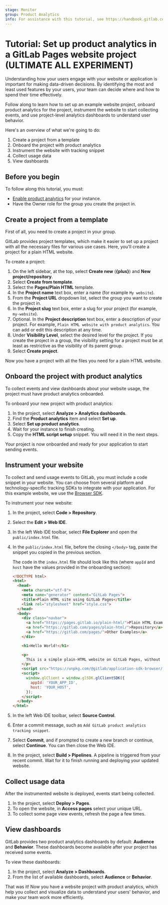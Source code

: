 ```yaml
---
stage: Monitor
group: Product Analytics
info: For assistance with this tutorial, see https://handbook.gitlab.com/handbook/product/ux/technical-writing/#assignments-to-other-projects-and-subjects.
---
```


# Tutorial: Set up product analytics in a GitLab Pages website project **(ULTIMATE ALL EXPERIMENT)**

Understanding how your users engage with your website or application is important for making data-driven decisions.
By identifying the most and least used features by your users, your team can decide where and how to spend their time effectively.

Follow along to learn how to set up an example website project, onboard product analytics for the project, instrument the website to start collecting events,
and use project-level analytics dashboards to understand user behavior.

Here's an overview of what we're going to do:

1. Create a project from a template
1. Onboard the project with product analytics
1. Instrument the website with tracking snippet
1. Collect usage data
1. View dashboards

## Before you begin

To follow along this tutorial, you must:

- [Enable product analytics](../../user/product_analytics/index.md#enable-product-analytics) for your instance.
- Have the Owner role for the group you create the project in.

## Create a project from a template

First of all, you need to create a project in your group.

GitLab provides project templates,
which make it easier to set up a project with all the necessary files for various use cases.
Here, you'll create a project for a plain HTML website.

To create a project:

1. On the left sidebar, at the top, select **Create new** (**{plus}**) and **New project/repository**.
1. Select **Create from template**.
1. Select the **Pages/Plain HTML** template.
1. In the **Project name** text box, enter a name (for example `My website`).
1. From the **Project URL** dropdown list, select the group you want to create the project in.
1. In the **Project slug** text box, enter a slug for your project (for example, `my-website`).
1. Optional. In the **Project description** text box, enter a description of your project.
   For example, `Plain HTML website with product analytics`. You can add or edit this description at any time.
1. Under **Visibility Level**, select the desired level for the project.
   If you create the project in a group, the visibility setting for a project must be at least as restrictive as the visibility of its parent group.
1. Select **Create project**.

Now you have a project with all the files you need for a plain HTML website.

## Onboard the project with product analytics

To collect events and view dashboards about your website usage, the project must have product analytics onboarded.

To onboard your new project with product analytics:

1. In the project, select **Analyze > Analytics dashboards**.
1. Find the **Product analytics** item and select **Set up**.
1. Select **Set up product analytics**.
1. Wait for your instance to finish creating.
1. Copy the **HTML script setup** snippet. You will need it in the next steps.

Your project is now onboarded and ready for your application to start sending events.

## Instrument your website

To collect and send usage events to GitLab, you must include a code snippet in your website.
You can choose from several platform and technology-specific tracking SDKs to integrate with your application.
For this example website, we use the [Browser SDK](../../user/product_analytics/instrumentation/browser_sdk.md).

To instrument your new website:

1. In the project, select **Code > Repository**.
1. Select the **Edit > Web IDE**.
1. In the left Web IDE toolbar, select **File Explorer** and open the `public/index.html` file.
1. In the `public/index.html` file, before the closing `</body>` tag, paste the snippet you copied in the previous section.

    The code in the `index.html` file should look like this (where `appId` and `host` have the values provided in the onboarding section):

    ```html
    <!DOCTYPE html>
    <html>
      <head>
        <meta charset="utf-8">
        <meta name="generator" content="GitLab Pages">
        <title>Plain HTML site using GitLab Pages</title>
        <link rel="stylesheet" href="style.css">
      </head>
      <body>
        <div class="navbar">
          <a href="https://pages.gitlab.io/plain-html/">Plain HTML Example</a>
          <a href="https://gitlab.com/pages/plain-html/">Repository</a>
          <a href="https://gitlab.com/pages/">Other Examples</a>
        </div>

        <h1>Hello World!</h1>

        <p>
          This is a simple plain-HTML website on GitLab Pages, without any fancy static site generator.
        </p>
        <script src="https://unpkg.com/@gitlab/application-sdk-browser/dist/gl-sdk.min.js"></script>
        <script>
          window.glClient = window.glSDK.glClientSDK({
            appId: 'YOUR_APP_ID',
            host: 'YOUR_HOST',
          });
        </script>
      </body>
    </html>
    ```

1. In the left Web IDE toolbar, select **Source Control**.
1. Enter a commit message, such as `Add GitLab product analytics tracking snippet`.
1. Select **Commit**, and if prompted to create a new branch or continue, select **Continue**. You can then close the Web IDE.
1. In the project, select **Build > Pipelines**.
   A pipeline is triggered from your recent commit. Wait for it to finish running and deploying your updated website.

## Collect usage data

After the instrumented website is deployed, events start being collected.

1. In the project, select **Deploy > Pages**.
1. To open the website, in **Access pages** select your unique URL.
1. To collect some page view events, refresh the page a few times.

## View dashboards

GitLab provides two product analytics dashboards by default: **Audience** and **Behavior**.
These dashboards become available after your project has received some events.

To view these dashboards:

1. In the project, select **Analyze > Dashboards**.
1. From the list of available dashboards, select **Audience** or **Behavior**.

That was it! Now you have a website project with product analytics, which help you collect and visualize data to understand your users' behavior, and make your team work more efficiently.
